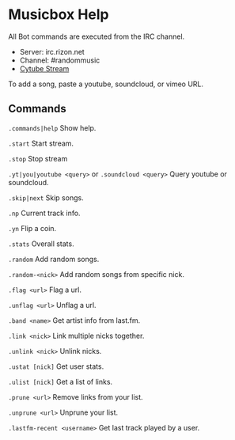 # Musicbox Help

All Bot commands are executed from the IRC channel.

* Server: irc.rizon.net
* Channel: #randommusic
* [Cytube Stream](https://cytu.be/r/MusicBox)

To add a song, paste a youtube, soundcloud, or vimeo URL.

## Commands

`.commands|help` Show help.

`.start` Start stream.

`.stop` Stop stream

`.yt|you|youtube <query>` or `.soundcloud <query>` Query youtube or soundcloud.

`.skip|next` Skip songs.

`.np` Current track info.

`.yn` Flip a coin.

`.stats` Overall stats.

`.random` Add random songs.

`.random-<nick>` Add random songs from specific nick.

`.flag <url>` Flag a url.

`.unflag <url>` Unflag a url.

`.band <name>` Get artist info from last.fm.

`.link <nick>` Link multiple nicks together.

`.unlink <nick>` Unlink nicks.

`.ustat [nick]` Get user stats.

`.ulist [nick]` Get a list of links.

`.prune <url>` Remove links from your list.

`.unprune <url>` Unprune your list.

`.lastfm-recent <username>` Get last track played by a user.
